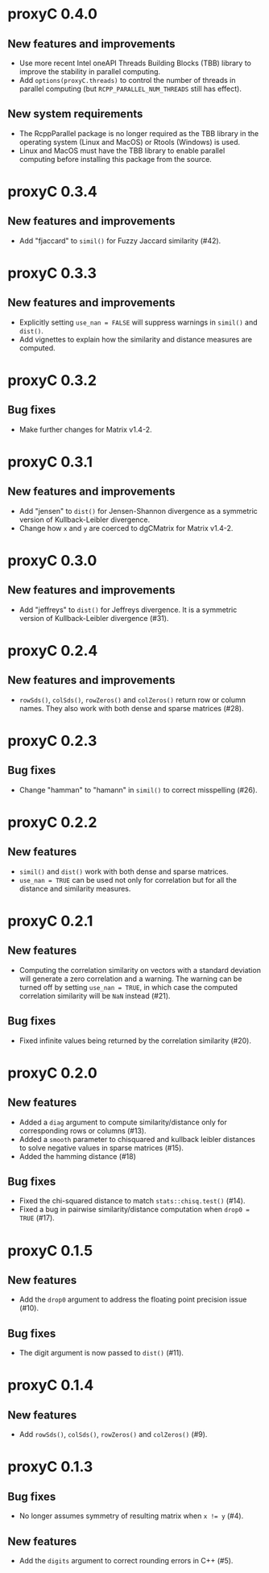 # proxyC 0.4.0

## New features and improvements

- Use more recent Intel oneAPI Threads Building Blocks (TBB) library to improve the stability in parallel computing.
- Add `options(proxyC.threads)` to control the number of threads in parallel computing (but `RCPP_PARALLEL_NUM_THREADS` still has effect).

## New system requirements

- The RcppParallel package is no longer required as the TBB library in the operating system (Linux and MacOS) or Rtools (Windows) is used.
- Linux and MacOS must have the TBB library to enable parallel computing before installing this package from the source.

# proxyC 0.3.4

## New features and improvements

- Add "fjaccard" to `simil()` for Fuzzy Jaccard similarity (#42).

# proxyC 0.3.3

## New features and improvements

- Explicitly setting `use_nan = FALSE` will suppress warnings in `simil()` and `dist()`.
- Add vignettes to explain how the similarity and distance measures are computed.  

# proxyC 0.3.2

## Bug fixes

- Make further changes for Matrix v1.4-2.

# proxyC 0.3.1

## New features and improvements

- Add "jensen" to `dist()` for Jensen-Shannon divergence as a symmetric version of Kullback-Leibler divergence.
- Change how `x` and `y` are coerced to dgCMatrix for Matrix v1.4-2.

# proxyC 0.3.0

## New features and improvements

- Add "jeffreys" to `dist()` for Jeffreys divergence. It is a symmetric version of Kullback-Leibler divergence (#31).

# proxyC 0.2.4

## New features and improvements

- `rowSds()`, `colSds()`, `rowZeros()` and `colZeros()` return row or column names. They also work with both dense and sparse matrices (#28).

# proxyC 0.2.3

## Bug fixes

- Change "hamman" to "hamann" in `simil()` to correct misspelling (#26).

# proxyC 0.2.2

## New features

- `simil()` and `dist()` work with both dense and sparse matrices.
- `use_nan = TRUE` can be used not only for correlation but for all the distance 
  and similarity measures.

# proxyC 0.2.1

## New features

- Computing the correlation similarity on vectors with a standard deviation will 
  generate a zero correlation and a warning. The warning can be turned off by 
  setting `use_nan = TRUE`, in which case the computed correlation similarity 
  will be `NaN` instead (#21).

## Bug fixes

- Fixed infinite values being returned by the correlation similarity (#20).

# proxyC 0.2.0

## New features

- Added a `diag` argument to compute similarity/distance only for corresponding 
  rows or columns (#13).
- Added a `smooth` parameter to chisquared and kullback leibler distances to 
  solve negative values in sparse matrices (#15).
- Added the hamming distance (#18)

## Bug fixes

- Fixed the chi-squared distance to match `stats::chisq.test()` (#14).
- Fixed a bug in pairwise similarity/distance computation when `drop0 = TRUE` 
  (#17).

# proxyC 0.1.5

## New features

- Add the `drop0` argument to address the floating point precision issue (#10).

## Bug fixes

- The digit argument is now passed to `dist()` (#11).

# proxyC 0.1.4

## New features

- Add `rowSds()`, `colSds()`, `rowZeros()` and `colZeros()` (#9).

# proxyC 0.1.3

## Bug fixes

- No longer assumes symmetry of resulting matrix when `x != y` (#4).

## New features

- Add the `digits` argument to correct rounding errors in C++ (#5).
